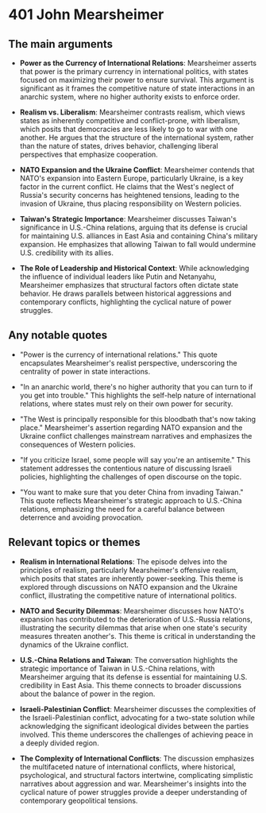 # 401 John Mearsheimer

## The main arguments

- **Power as the Currency of International Relations**: Mearsheimer asserts that power is the primary currency in international politics, with states focused on maximizing their power to ensure survival. This argument is significant as it frames the competitive nature of state interactions in an anarchic system, where no higher authority exists to enforce order.

- **Realism vs. Liberalism**: Mearsheimer contrasts realism, which views states as inherently competitive and conflict-prone, with liberalism, which posits that democracies are less likely to go to war with one another. He argues that the structure of the international system, rather than the nature of states, drives behavior, challenging liberal perspectives that emphasize cooperation.

- **NATO Expansion and the Ukraine Conflict**: Mearsheimer contends that NATO's expansion into Eastern Europe, particularly Ukraine, is a key factor in the current conflict. He claims that the West's neglect of Russia's security concerns has heightened tensions, leading to the invasion of Ukraine, thus placing responsibility on Western policies.

- **Taiwan's Strategic Importance**: Mearsheimer discusses Taiwan's significance in U.S.-China relations, arguing that its defense is crucial for maintaining U.S. alliances in East Asia and containing China's military expansion. He emphasizes that allowing Taiwan to fall would undermine U.S. credibility with its allies.

- **The Role of Leadership and Historical Context**: While acknowledging the influence of individual leaders like Putin and Netanyahu, Mearsheimer emphasizes that structural factors often dictate state behavior. He draws parallels between historical aggressions and contemporary conflicts, highlighting the cyclical nature of power struggles.

## Any notable quotes

- "Power is the currency of international relations."
  This quote encapsulates Mearsheimer's realist perspective, underscoring the centrality of power in state interactions.

- "In an anarchic world, there's no higher authority that you can turn to if you get into trouble."
  This highlights the self-help nature of international relations, where states must rely on their own power for security.

- "The West is principally responsible for this bloodbath that's now taking place."
  Mearsheimer's assertion regarding NATO expansion and the Ukraine conflict challenges mainstream narratives and emphasizes the consequences of Western policies.

- "If you criticize Israel, some people will say you're an antisemite."
  This statement addresses the contentious nature of discussing Israeli policies, highlighting the challenges of open discourse on the topic.

- "You want to make sure that you deter China from invading Taiwan."
  This quote reflects Mearsheimer's strategic approach to U.S.-China relations, emphasizing the need for a careful balance between deterrence and avoiding provocation.

## Relevant topics or themes

- **Realism in International Relations**: The episode delves into the principles of realism, particularly Mearsheimer's offensive realism, which posits that states are inherently power-seeking. This theme is explored through discussions on NATO expansion and the Ukraine conflict, illustrating the competitive nature of international politics.

- **NATO and Security Dilemmas**: Mearsheimer discusses how NATO's expansion has contributed to the deterioration of U.S.-Russia relations, illustrating the security dilemmas that arise when one state's security measures threaten another's. This theme is critical in understanding the dynamics of the Ukraine conflict.

- **U.S.-China Relations and Taiwan**: The conversation highlights the strategic importance of Taiwan in U.S.-China relations, with Mearsheimer arguing that its defense is essential for maintaining U.S. credibility in East Asia. This theme connects to broader discussions about the balance of power in the region.

- **Israeli-Palestinian Conflict**: Mearsheimer discusses the complexities of the Israeli-Palestinian conflict, advocating for a two-state solution while acknowledging the significant ideological divides between the parties involved. This theme underscores the challenges of achieving peace in a deeply divided region.

- **The Complexity of International Conflicts**: The discussion emphasizes the multifaceted nature of international conflicts, where historical, psychological, and structural factors intertwine, complicating simplistic narratives about aggression and war. Mearsheimer's insights into the cyclical nature of power struggles provide a deeper understanding of contemporary geopolitical tensions.
